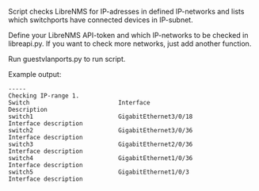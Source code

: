Script checks LibreNMS for IP-adresses in defined IP-networks and lists which switchports have connected devices in IP-subnet.


Define your LibreNMS API-token and which IP-networks to be checked in libreapi.py. If you want to check more networks, just add another function.

Run guestvlanports.py to run script.

Example output:

```
-----
Checking IP-range 1.
Switch                         Interface                      Description                   
switch1                        GigabitEthernet3/0/18          Interface description
switch2                        GigabitEthernet3/0/36          Interface description
switch3                        GigabitEthernet2/0/36          Interface description
switch4                        GigabitEthernet1/0/36          Interface description
switch5                        GigabitEthernet1/0/3           Interface description               
```

